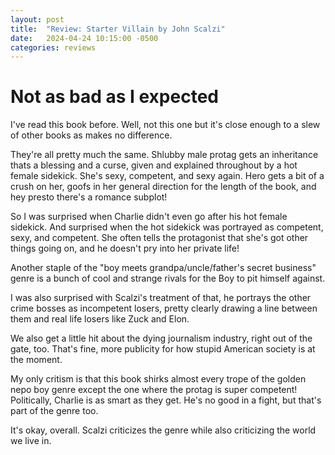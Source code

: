 ```yaml
---
layout: post
title:  "Review: Starter Villain by John Scalzi"
date:   2024-04-24 10:15:00 -0500
categories: reviews
---
```



# Not as bad as I expected

I've read this book before. Well, not this one but it's close enough to a slew of other books as makes no difference.

They're all pretty much the same. Shlubby male protag gets an inheritance thats a blessing and a curse, given and explained throughout by a hot female sidekick. She's sexy, competent, and sexy again. Hero gets a bit of a crush on her, goofs in her general direction for the length of the book, and hey presto there's a romance subplot!

So I was surprised when Charlie didn't even go after his hot female sidekick. And surprised when the hot sidekick was portrayed as competent, sexy, and competent. She often tells the protagonist that she's got other things going on, and he doesn't pry into her private life!

Another staple of the "boy meets grandpa/uncle/father's secret business" genre is a bunch of cool and strange rivals for the Boy to pit himself against.

I was also surprised with Scalzi's treatment of that, he portrays the other crime bosses as incompetent losers, pretty clearly drawing a line between them and real life losers like Zuck and Elon.

We also get a little hit about the dying journalism industry, right out of the gate, too. That's fine, more publicity for how stupid American society is at the moment.

My only critism is that this book shirks almost every trope of the golden nepo boy genre except the one where the protag is super competent! Politically, Charlie is as smart as they get. He's no good in a fight, but that's part of the genre too.

It's okay, overall. Scalzi criticizes the genre while also criticizing the world we live in. 
